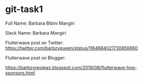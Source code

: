 # git-task1

Full Name: Barbara Bibini Mangiri

Slack Name: Barbara Mangiri


Flutterwave post on Twitter:
https://twitter.com/barbzyqueen/status/1164684021730856960

Flutterwave post on Blogger:

https://barbzyreviewz.blogspot.com/2019/08/flutterwave-hng-sponsors.html 
